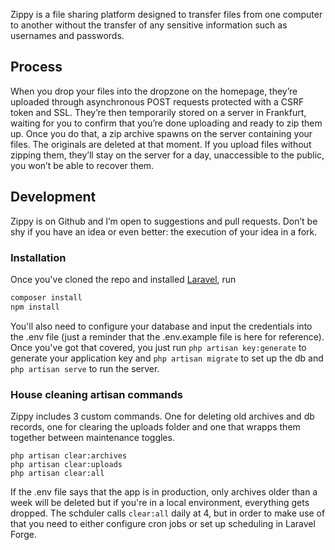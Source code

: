 Zippy is a file sharing platform designed to transfer files from one computer to another without the transfer of any sensitive information such as usernames and passwords. 
## Process
When you drop your files into the dropzone on the homepage, they’re uploaded through asynchronous POST requests protected with a CSRF token and SSL. They’re then temporarily stored on a server in Frankfurt, waiting for you to confirm that you’re done uploading and ready to zip them up. Once you do that, a zip archive spawns on the server containing your files. The originals are deleted at that moment. If you upload files without zipping them, they’ll stay on the server for a day, unaccessible to the public, you won’t be able to recover them.
## Development
Zippy is on Github and I’m open to suggestions and pull requests. Don’t be shy if you have an idea or even better: the execution of your idea in a fork.
### Installation
Once you've cloned the repo and installed [Laravel](https://www.laravel.com/docs), run
```bash
composer install
npm install
```
You'll also need to configure your database and input the credentials into the .env file (just a reminder that the .env.example file is here for reference). Once you've got that covered, you just run ```php artisan key:generate``` to generate your application key and ```php artisan migrate``` to set up the db and ```php artisan serve``` to run the server.
### House cleaning artisan commands
Zippy includes 3 custom commands. One for deleting old archives and db records, one for clearing the uploads folder and one that wrapps them together between maintenance toggles.
```
php artisan clear:archives
php artisan clear:uploads
php artisan clear:all
```
If the .env file says that the app is in production, only archives older than a week will be deleted but if you're in a local environment, everything gets dropped.
The schduler calls ```clear:all``` daily at 4, but in order to make use of that you need to either configure cron jobs or set up scheduling in Laravel Forge.
